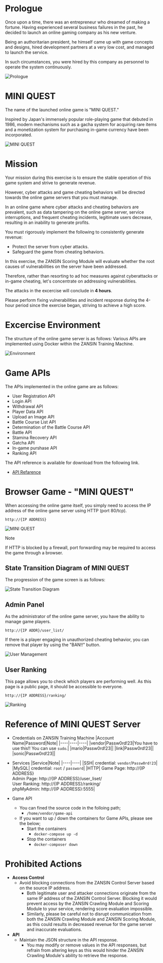 # Prologue

Once upon a time, there was an entrepreneur who dreamed of making a fortune. Having experienced several business failures in the past, he decided to launch an online gaming company as his new venture.

Being an authoritarian president, he himself came up with game concepts and designs, hired development partners at a very low cost, and managed to launch the service.

In such circumstances, you were hired by this company as personnel to operate the system continuously.

![Prologue](../images/fadcd3507c63f192d2a650a20be97fe6f6c286f7.png)

# MINI QUEST

The name of the launched online game is "MINI QUEST."

Inspired by Japan's immensely popular role-playing game that debuted in 1986, modern mechanisms such as a gacha system for acquiring rare items and a monetization system for purchasing in-game currency have been incorporated.

![MINI QUEST](../images/MINIQUEST.png)

# Mission

Your mission during this exercise is to ensure the stable operation of this game system and strive to generate revenue.

However, cyber attacks and game cheating behaviors will be directed towards the online game servers that you must manage.

In an online game where cyber attacks and cheating behaviors are prevalent, such as data tampering on the online game server, service interruptions, and frequent cheating incidents, legitimate users decrease, resulting in an inability to generate profits.

You must rigorously implement the following to consistently generate revenue:

- Protect the server from cyber attacks.
- Safeguard the game from cheating behaviors.

In this exercise, the ZANSIN Scoring Module will evaluate whether the root causes of vulnerabilities on the server have been addressed. 

Therefore, rather than resorting to ad hoc measures against cyberattacks or in-game cheating, let's concentrate on addressing vulnerabilities.

The attacks in the excercise will conclude in **4 hours**. 

Please perform fixing vulnerabilities and incident response during the 4-hour period since the exercise began, striving to achieve a high score.

# Excercise Environment

The structure of the online game server is as follows:
Various APIs are implemented using Docker within the ZANSIN Training Machine.

![Environment](../images/ffab4829c784d1661a4e16e3a519b740a2769823.png)

# Game APIs

The APIs implemented in the online game are as follows:

- User Registration API
- Login API
- Withdrawal API
- Player Data API
- Upload an Image API
- Battle Course List API
- Determination of the Battle Course API
- Battle API
- Stamina Recovery API
- Gatcha API
- In-game purshase API
- Ranking API

The API reference is available for download from the following link.

- [API Refarence](../documents/API_Reference.pdf)

# Browser Game - "MINI QUEST"

When accessing the online game itself, you simply need to access the IP address of the online game server using HTTP (port 80/tcp).

`http://{IP ADDRESS}`

![MINI QUEST](../images/MINIQUEST.gif)

> [!NOTE]
> If HTTP is blocked by a firewall, port forwarding may be required to access the game through a browser.

## State Transition Diagram of MINI QUEST

The progression of the game screen is as follows:

![State Transition Diagram](../images/7863d519ae098f9a4b0601e9abcf530d880a18db.png)

## Admin Panel

As the administrator of the online game server, you have the ability to manage game players.

`http://{IP ADDR}/user_list/`


If there is a player engaging in unauthorized cheating behavior, you can remove that player by using the "BAN!!" button.

![User Management](../images/8f0da7656246ced22aaf5c8e86765978826c4de9.png)

## User Ranking

This page allows you to check which players are performing well.
As this page is a public page, it should be accessible to everyone.

`http://{IP ADDRESS}/ranking/`

![Ranking](../images/df9bb0949da341dd1bcedc7716577472bc492ad6.png)

# Reference of MINI QUEST Server

- Credentials on ZANSIN Training Machine
  |Account Name|Password|Note|
  |----|----|----|
  |vendor|Passw0rd!23|You have to use this!! You can use `sudo`.|
  |mario|Passw0rd!23||
  |link|Passw0rd!23||
  |sonic|Passw0rd!23||

- Services
  |Service|Note|
  |----|----|
  |SSH| credential: `vendor`/`Passw0rd!23`|
  |MySQL| credential: `root` / `password`|
  |HTTP| Game Page: http://{IP ADDRESS}<br>Admin Page: http://{IP ADDRESS}/user_liset/<br>User Ranking: http://{IP ADDRESS}/ranking/<br>phpMyAdmin: http://{IP ADDRESS}:5555|

- Game API
  - You can fined the source code in the folloing path;
    - `/home/vendor/game-api`
  - If you want to up / down the containers for Game APIs, please see the below;
    - Start the containers
      - `docker-compose up -d`
    - Stop the containers
      - `docker-composer down`


# Prohibited Actions

- **Access Control**
  - Avoid blocking connections from the ZANSIN Control Server based on the source IP address. 
    - Both legitimate user and attacker connections originate from the same IP address of the ZANSIN Control Server. Blocking it would prevent access by the ZANSIN Crawling Module and Scoring Module to your service, rendering score evaluation impossible.
    - Similarly, please be careful not to disrupt communication from both the ZANSIN Crawling Module and ZANSIN Scoring Module, as this could results in decreased revenue for the game server and inaccurate evaluations.
- **API**
  - Maintain the JSON structure in the API response.
    - You may modify or remove values in the API responses, but refrain from altering keys as this would hinder the ZANSIN Crawling Module's ability to retrieve the response.